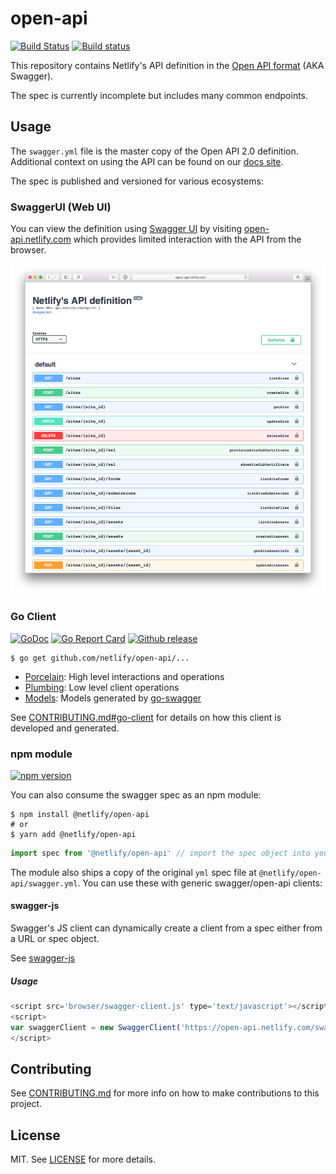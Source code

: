 # open-api
[![Build Status](https://travis-ci.org/netlify/open-api.svg?branch=master)](https://travis-ci.org/netlify/open-api) [![Build status](https://ci.appveyor.com/api/projects/status/qrmvxk957ou2yrd9/branch/master?svg=true)](https://ci.appveyor.com/project/netlify/open-api/branch/master)

This repository contains Netlify's API definition in the [Open API format](https://github.com/OAI/OpenAPI-Specification/blob/master/versions/2.0.md) (AKA Swagger).

The spec is currently incomplete but includes many common endpoints.

## Usage

The `swagger.yml` file is the master copy of the Open API 2.0 definition.  Additional context on using the API can be found on our [docs site](https://www.netlify.com/docs/api/).

The spec is published and versioned for various ecosystems:

### SwaggerUI (Web UI)

You can view the definition using [Swagger UI](https://swagger.io/tools/swagger-ui/) by visiting [open-api.netlify.com](http://open-api.netlify.com) which provides limited interaction with the API from the browser.

![screenshot of netlify swagger ui](ui/screenshot.png)

### Go Client

[![GoDoc](https://godoc.org/github.com/netlify/open-api/go?status.svg)](https://godoc.org/github.com/netlify/open-api/go) [![Go Report Card](https://goreportcard.com/badge/github.com/netlify/open-api)](https://goreportcard.com/report/github.com/netlify/open-api) [![Github release](https://img.shields.io/github/release/qubyte/rubidium.svg)](https://github.com/netlify/open-api/releases/latest)

```console
$ go get github.com/netlify/open-api/...
```

- [Porcelain](https://godoc.org/github.com/netlify/open-api/go/porcelain): High level interactions and operations
- [Plumbing](https://godoc.org/github.com/netlify/open-api/go/plumbing): Low level client operations
- [Models](https://godoc.org/github.com/netlify/open-api/go/porcelain): Models generated by [go-swagger]()

See [CONTRIBUTING.md#go-client](CONTRIBUTING.md) for details on how this client is developed and generated.

### npm module

[![npm version][2]][3]

You can also consume the swagger spec as an npm module:

```console
$ npm install @netlify/open-api
# or
$ yarn add @netlify/open-api
```

```js
import spec from '@netlify/open-api' // import the spec object into your project
```

The module also ships a copy of the original `yml` spec file at `@netlify/open-api/swagger.yml`.  You can use these with generic swagger/open-api clients:

#### swagger-js

Swagger's JS client can dynamically create a client from a spec either from a URL or spec object.

See [swagger-js](https://github.com/swagger-api/swagger-js)


##### Usage
```js
<script src='browser/swagger-client.js' type='text/javascript'></script>
<script>
var swaggerClient = new SwaggerClient('https://open-api.netlify.com/swagger.json');
</script>
```

## Contributing

See [CONTRIBUTING.md](CONTRIBUTING.md) for more info on how to make contributions to this project.

## License

MIT. See [LICENSE](LICENSE) for more details.

[2]: https://img.shields.io/npm/v/@netlify/open-api.svg
[3]: https://npmjs.org/package/@netlify/open-api

